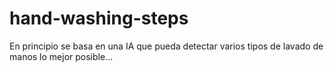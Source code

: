 # hand-washing-steps
En principio se basa en una IA que pueda detectar varios tipos de lavado de manos lo mejor posible...
